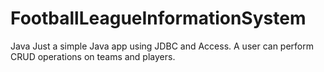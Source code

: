 # FootballLeagueInformationSystem
Java
Just a simple Java app using JDBC and Access. A user can perform CRUD operations on teams and players.
